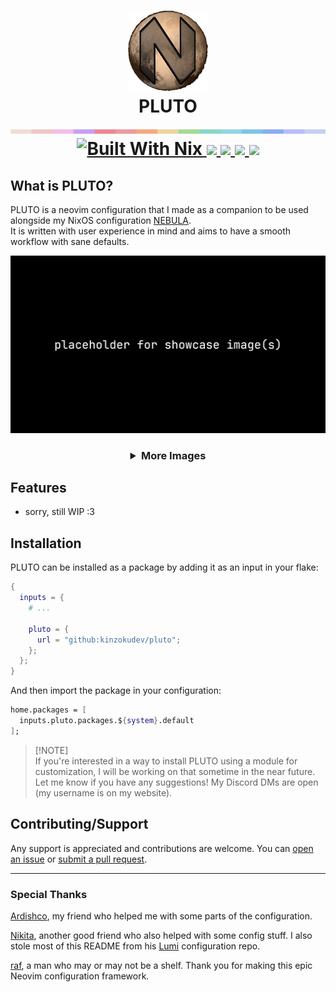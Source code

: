 <h1 align="center">
  <img src="./.github/assets/pluto_logo.png" width="128px"/>
  <br>
  PLUTO
  <br>
  <img src="./.github/assets/separator.png" width="600px"/>
  <div align="center">
    <a href="https://builtwithnix.org/">
      <img src="https://builtwithnix.org/badge.svg" alt="Built With Nix"/>
    </a>
    <a href="https://github.com/kinzokudev/pluto">
      <img src="https://img.shields.io/github/repo-size/kinzokudev/pluto?labelColor=303446&color=ea999c&style=for-the-badge"/>
    </a>
    <a href="https://github.com/kinzokudev/pluto/issues">
      <img src="https://img.shields.io/github/issues/kinzokudev/pluto?color=fab387&labelColor=303446&style=for-the-badge">
    </a>
    <a href="https://github.com/kinzokudev/pluto/stargazers">
      <img src="https://img.shields.io/github/stars/kinzokudev/pluto?color=ca9ee6&labelColor=303446&style=for-the-badge">
    </a>
    <a href="https://github.com/kinzokudev/pluto/blob/main/.github/LICENCE">
      <img src="https://img.shields.io/static/v1.svg?style=for-the-badge&label=License&message=WTFPL&logoColor=ca9ee6&colorA=313244&colorB=cba6f7"/>
    </a>
  </div>
</h1>

## What is PLUTO?

<p>
  PLUTO is a neovim configuration that I made as a companion to be used alongside my NixOS configuration <a href="https://github.com/kinzokudev/nebula">NEBULA</a>.
  <br>
  It is written with user experience in mind and aims to have a smooth workflow with sane defaults.
</p>

<img src="./.github/assets/showcase_placeholder_1920x1080.png" alt="Showcase placeholder"/>

<h3 align="center">
  <details>
    <summary>More Images</summary>
    <img src="./.github/assets/showcase_placeholder_1920x1080.png" alt="Showcase placeholder"/>
    <img src="./.github/assets/showcase_placeholder_1920x1080.png" alt="Showcase placeholder"/>
    <img src="./.github/assets/showcase_placeholder_1920x1080.png" alt="Showcase placeholder"/>
  </details>
</h3>

## Features

- sorry, still WIP :3

## Installation

PLUTO can be installed as a package by adding it as an input in your flake:

```nix
{
  inputs = {
    # ...

    pluto = {
      url = "github:kinzokudev/pluto";
    };
  };
}
```

And then import the package in your configuration:

```nix
home.packages = [
  inputs.pluto.packages.${system}.default
];
```

> [!NOTE]\
> If you're interested in a way to install PLUTO using a module for customization, I will be working on that sometime in the near future. Let me know if you have any suggestions! My Discord DMs are open (my username is on my website).

## Contributing/Support

Any support is appreciated and contributions are welcome. You can [open an issue](https://github.com/kinzokudev/pluto/issues) or [submit a pull request](https://github.com/kinzokudev/pluto/pulls).

---

<h3>
  Special Thanks
</h3>

[Ardishco](https://github.com/ardishko), my friend who helped me with some parts of the configuration.

[Nikita](https://github.com/bananad3v), another good friend who also helped with some config stuff. I also stole most of this README from his [Lumi](https://github.com/bananad3v/lumi) configuration repo.

[raf](https://github.com/notashelf), a man who may or may not be a shelf. Thank you for making this epic Neovim configuration framework.
